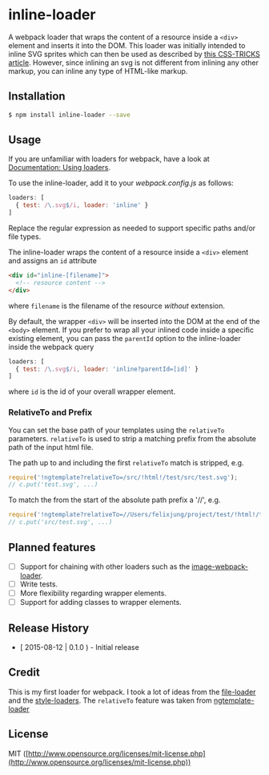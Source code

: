 # inline-loader
A webpack loader that wraps the content of a resource inside a `<div>` element and inserts it into the DOM. This loader was initially intended to inline SVG sprites which can then be used as described by [this CSS-TRICKS article](https://css-tricks.com/svg-sprites-use-better-icon-fonts/). However, since inlining an svg is not different from inlining any other markup, you can inline any type of HTML-like markup.

## Installation

```bash
$ npm install inline-loader --save
```

## Usage
If you are unfamiliar with loaders for webpack, have a look at [Documentation: Using loaders](http://webpack.github.io/docs/using-loaders.html).

To use the inline-loader, add it to your _webpack.config.js_ as follows:

```javascript
loaders: [
  { test: /\.svg$/i, loader: 'inline' }
]
```

Replace the regular expression as needed to support specific paths and/or file types.

The inline-loader wraps the content of a resource inside a `<div>` element and assigns an `id` attribute

```html
<div id="inline-[filename]">
  <!-- resource content -->
</div>
```

where `filename` is the filename of the resource _without_ extension.

By default, the wrapper `<div>` will be inserted into the DOM at the end of the `<body>` element. If you prefer to wrap all your inlined code inside a specific existing element, you can pass the `parentId` option to the inline-loader inside the webpack query

```javascript
loaders: [
  { test: /\.svg$/i, loader: 'inline?parentId=[id]' }
]
```

where `id` is the id of your overall wrapper element.

### RelativeTo and Prefix

You can set the base path of your templates using the `relativeTo` parameters. `relativeTo` is used
to strip a matching prefix from the absolute path of the input html file.

The path up to and including the first `relativeTo` match is stripped, e.g.

``` javascript
require('!ngtemplate?relativeTo=/src/!html!/test/src/test.svg');
// c.put('test.svg', ...)
```

To match the from the start of the absolute path prefix a '//', e.g.

``` javascript
require('!ngtemplate?relativeTo=//Users/felixjung/project/test/!html!/test/src/test.svg');
// c.put('src/test.svg', ...)
```

## Planned features
- [ ] Support for chaining with other loaders such as the [image-webpack-loader](https://github.com/tcoopman/image-webpack-loader).
- [ ] Write tests.
- [ ] More flexibility regarding wrapper elements.
- [ ] Support for adding classes to wrapper elements.

## Release History
- [ 2015-08-12 | 0.1.0 ) - Initial release

## Credit
This is my first loader for webpack. I took a lot of ideas from the [file-loader](https://github.com/webpack/file-loader) and the [style-loaders](https://github.com/webpack/style-loader). The `relativeTo` feature was taken from [ngtemplate-loader](https://github.com/WearyMonkey/ngtemplate-loader)

## License
MIT ([http://www.opensource.org/licenses/mit-license.php](http://www.opensource.org/licenses/mit-license.php))
